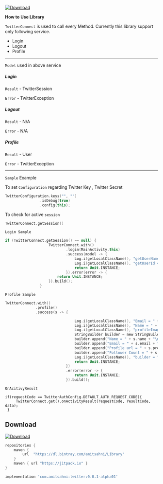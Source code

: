 [ ![Download](https://api.bintray.com/packages/amitsahni/Library/twitter/images/download.svg) ](https://bintray.com/amitsahni/Library/twitter/_latestVersion)

**How to Use Library**


`TwitterConnect` is used to call every Method.
Currently this library support only following service.
- Login
- Logout
- Profile

----
`Model` used in above service



##### Login

  `Result` - TwitterSession

  `Error` - TwitterException

##### Logout

`Result` - N/A

`Error` - N/A

##### Profile

`Result` - User

`Error` - TwitterException


----

`Sample` Example

To set `Configuration` regarding Twitter Key , Twitter Secret

```kotlin
TwitterConfiguration.keys("", "")
                .isDebug(true)
                .config(this);
```

To check for active `session`

```kotlin
TwitterConnect.getSession()
```

`Login Sample`

```kotlin
if (TwitterConnect.getSession() == null) {
                    TwitterConnect.with()
                            .login(MainActivity.this)
                            .success(model -> {
                                Log.i(getLocalClassName(), "getUserName = " + model.getUserName());
                                Log.i(getLocalClassName(), "getUserId = " + model.getUserId());
                                return Unit.INSTANCE;
                            }).error(error -> {
                        return Unit.INSTANCE;
                    }).build();
                } 
```

`Profile Sample`

```kotlin
TwitterConnect.with()
              .profile()
              .success(s -> {

                                Log.i(getLocalClassName(), "Email = " + s.email);
                                Log.i(getLocalClassName(), "Name = " + s.name);
                                Log.i(getLocalClassName(), "profileImageUrl = " + s.profileImageUrl);
                                StringBuilder builder = new StringBuilder();
                                builder.append("Name = " + s.name + "\n");
                                builder.append("Email = " + s.email + "\n");
                                builder.append("Profile url = " + s.profileImageUrl + "\n");
                                builder.append("Follower Count = " + s.followersCount + "\n");
                                Log.i(getLocalClassName(), "builder = " + s.toString());
                                return Unit.INSTANCE;
                            })
                            .error(error -> {
                                return Unit.INSTANCE;
                            }).build();
```

`OnAcitivyResult`

```
if(requestCode == TwitterAuthConfig.DEFAULT_AUTH_REQUEST_CODE){
     TwitterConnect.get().onActivityResult(requestCode, resultCode, data);
 }
```

Download
--------

[ ![Download](https://api.bintray.com/packages/amitsahni/Library/twitter/images/download.svg) ](https://bintray.com/amitsahni/Library/twitter/_latestVersion)


```groovy
repositories {
    maven {
        url  "https://dl.bintray.com/amitsahni/Library" 
    }
    maven { url "https://jitpack.io" } 
}
```

```groovy
implementation 'com.amitsahni:twitter:0.0.1-alpha01'
```